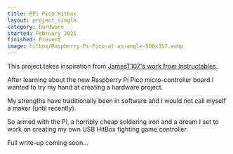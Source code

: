 ```yaml
---
title: RPi Pico Hitbox
layout: project_single
category: hardware
started: February 2021
finished: Present
image: hitbox/Raspberry-Pi-Pico-at-an-angle-500x357.webp
---
```


This project takes inspiration from [JamesT107's work from Instructables](https://www.instructables.com/Arduino-FightStick/).

After learning about the new Raspberry Pi Pico micro-controller board I wanted to try my hand at creating a hardware project.

My strengths have traditionally been in software and I would not call myself a maker (until recently).

So armed with the Pi, a horribly cheap soldering iron and a dream I set to work on creating my own USB HitBox fighting game controller.

Full write-up coming soon...
